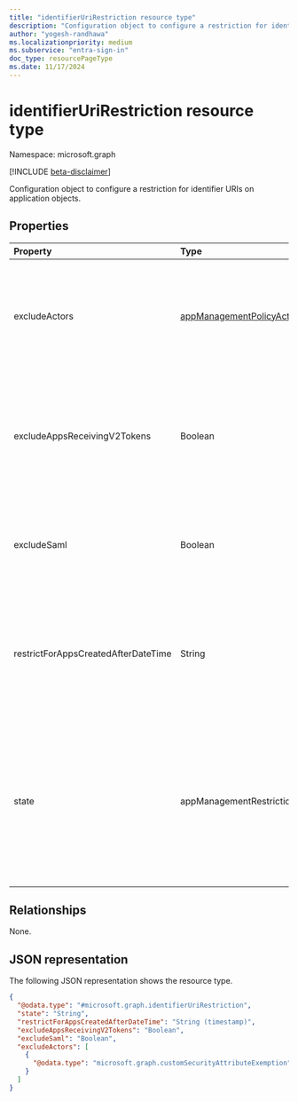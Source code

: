 ```yaml
---
title: "identifierUriRestriction resource type"
description: "Configuration object to configure a restriction for identifier URIs on applications."
author: "yogesh-randhawa"
ms.localizationpriority: medium
ms.subservice: "entra-sign-in"
doc_type: resourcePageType
ms.date: 11/17/2024
---
```


# identifierUriRestriction resource type

Namespace: microsoft.graph

[!INCLUDE [beta-disclaimer](../../includes/beta-disclaimer.md)]

Configuration object to configure a restriction for identifier URIs on application objects.

## Properties
| Property                                    | Type                            | Description                 |
| :------------------------------------------ | :------------------------------ | :-------------------------- |
| excludeActors                | [appManagementPolicyActorExemptions](appmanagementpolicyactorexemptions.md)                         | Collection of custom security attribute exemptions. If an actor user or service principal has the custom security attribute, they're exempted from the restriction. |
| excludeAppsReceivingV2Tokens                | Boolean                         | If `true`, the restriction isn't enforced for applications that are configured to receive V2 tokens in Microsoft Entra ID; else, the restriction isn't enforced for those applications.|
| excludeSaml                                 | Boolean                         | If `true`, the restriction isn't enforced for SAML applications in Microsoft Entra ID; else, the restriction is enforced for those applications.|
| restrictForAppsCreatedAfterDateTime         | String                  | Specifies the date from which the policy restriction applies to newly created applications. For existing applications, the enforcement date can be retroactively applied.|
| state                                       | appManagementRestrictionState   |  String value that indicates if the restriction is evaluated. The possible values are: `enabled`, `disabled`, and `unknownFutureValue`. If `enabled`, the restriction is evaluated. If `disabled`, the restriction isn't evaluated or enforced.|

## Relationships
None.

## JSON representation
The following JSON representation shows the resource type.
<!-- {
  "blockType": "resource",
  "@odata.type": "microsoft.graph.identifierUriRestriction"
}
-->
``` json
{
  "@odata.type": "#microsoft.graph.identifierUriRestriction",
  "state": "String",
  "restrictForAppsCreatedAfterDateTime": "String (timestamp)",
  "excludeAppsReceivingV2Tokens": "Boolean",
  "excludeSaml": "Boolean",
  "excludeActors": [
    {
      "@odata.type": "microsoft.graph.customSecurityAttributeExemption"
    }
  ]
}
```


